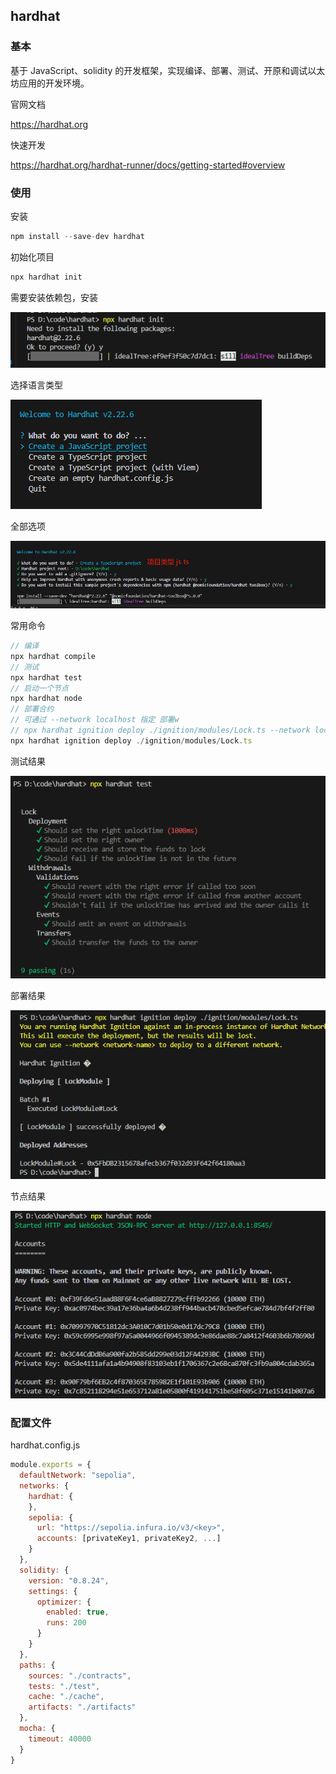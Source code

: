 ## hardhat

### 基本

基于 JavaScript、solidity 的开发框架，实现编译、部署、测试、开原和调试以太坊应用的开发环境。

官网文档

https://hardhat.org

快速开发

https://hardhat.org/hardhat-runner/docs/getting-started#overview

### 使用

安装

```javascript
npm install --save-dev hardhat
```

初始化项目

```javascript
npx hardhat init
```

需要安装依赖包，安装

![image-20240717155504292](pic/hardhat/image-20240717155504292.png)

选择语言类型

![image-20240717155555686](pic/hardhat/image-20240717155555686.png)

全部选项

![image-20240717155749536](pic/hardhat/image-20240717155749536.png)

常用命令

```javascript
// 编译
npx hardhat compile
// 测试
npx hardhat test
// 启动一个节点
npx hardhat node
// 部署合约
// 可通过 --network localhost 指定 部署w
// npx hardhat ignition deploy ./ignition/modules/Lock.ts --network localhost
npx hardhat ignition deploy ./ignition/modules/Lock.ts

```

测试结果

![image-20240717172307363](pic/hardhat/image-20240717172307363.png)

部署结果

![image-20240717172236886](pic/hardhat/image-20240717172236886.png)

节点结果

![image-20240717172622026](pic/hardhat/image-20240717172622026.png)

### 配置文件

hardhat.config.js

``` javascript
module.exports = {
  defaultNetwork: "sepolia",
  networks: {
    hardhat: {
    },
    sepolia: {
      url: "https://sepolia.infura.io/v3/<key>",
      accounts: [privateKey1, privateKey2, ...]
    }
  },
  solidity: {
    version: "0.8.24",
    settings: {
      optimizer: {
        enabled: true,
        runs: 200
      }
    }
  },
  paths: {
    sources: "./contracts",
    tests: "./test",
    cache: "./cache",
    artifacts: "./artifacts"
  },
  mocha: {
    timeout: 40000
  }
}
```

